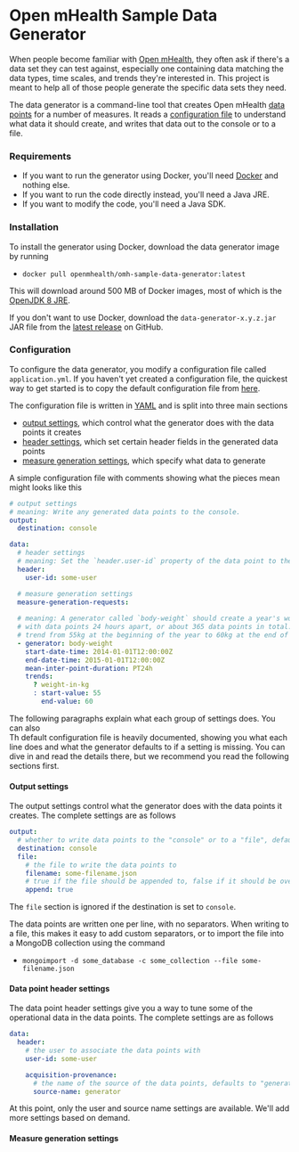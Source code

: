 # Open mHealth Sample Data Generator

When people become familiar with [Open mHealth](http://www.openmhealth.org/), they often ask if there's a data set they can test against, especially 
one containing data matching the data types, time scales, and trends they're interested in. This project is meant to help all
 of those people generate the specific data sets they need.
 
The data generator is a command-line tool that creates Open mHealth [data points](http://www.openmhealth.org/documentation/#/schema-docs/schema-library/schemas/omh_data-point) 
for a number of measures. It reads a [configuration file](#configuration) to understand what data it should create, and writes that data
out to the console or to a file. 

### Requirements

- If you want to run the generator using Docker, you'll need [Docker](https://docs.docker.com/installation/#installation/) and nothing else.
- If you want to run the code directly instead, you'll need a Java JRE.
- If you want to modify the code, you'll need a Java SDK.
 
### Installation

To install the generator using Docker, download the data generator image by running

- `docker pull openmhealth/omh-sample-data-generator:latest`

This will download around 500 MB of Docker images, most of which is the [OpenJDK 8 JRE](https://registry.hub.docker.com/_/java/).

If you don't want to use Docker, download the `data-generator-x.y.z.jar` JAR file from the [latest release](https://github.com/openmhealth/sample-data-generator/releases) on GitHub.  


### Configuration 

To configure the data generator, you modify a configuration file called `application.yml`. If you haven't yet created
a configuration file, the quickest way to get started is to copy the
default configuration file from [here](backend/src/main/resources/application.yml).

The configuration file is written in [YAML](https://en.wikipedia.org/wiki/YAML) and is split into three main sections

- [output settings](#output_settings), which control what the generator does with the data points it creates 
- [header settings](#header_settings), which set certain header fields in the generated data points  
- [measure generation settings](#measure_generation_settings), which specify what data to generate 

A simple configuration file with comments showing what the pieces mean might looks like this

```yaml
# output settings
# meaning: Write any generated data points to the console.
output:
  destination: console

data:
  # header settings
  # meaning: Set the `header.user-id` property of the data point to the username `some-user`. 
  header:
    user-id: some-user

  # measure generation settings
  measure-generation-requests:
  
  # meaning: A generator called `body-weight` should create a year's worth of data for 2014, 
  # with data points 24 hours apart, or about 365 data points in total. The weight should
  # trend from 55kg at the beginning of the year to 60kg at the end of the year.
  - generator: body-weight
    start-date-time: 2014-01-01T12:00:00Z
    end-date-time: 2015-01-01T12:00:00Z
    mean-inter-point-duration: PT24h
    trends:
      ? weight-in-kg
      : start-value: 55
        end-value: 60
```

The following paragraphs explain what each group of settings does. You can also  
Th default configuration file is heavily documented, showing you what each line does and what the generator defaults
to if a setting is missing. You can dive in and read the details there, but we recommend you read the following sections
 first.

#### Output settings

The output settings control what the generator does with the data points it creates. The complete settings are as
follows

```yaml
output:
  # whether to write data points to the "console" or to a "file", defaults to "console"
  destination: console
  file:
    # the file to write the data points to
    filename: some-filename.json
    # true if the file should be appended to, false if it should be overwritten, defaults to true
    append: true
```

The `file` section is ignored if the destination is set to `console`.

The data points are written one per line, with no separators. When writing to a file, this makes it easy to add 
custom separators, or to import the file into a MongoDB collection using the command

- `mongoimport -d some_database -c some_collection --file some-filename.json`

#### Data point header settings

The data point header settings give you a way to tune some of the operational data in the data points. The complete 
settings are as follows

```yaml
data:
  header:
    # the user to associate the data points with
    user-id: some-user

    acquisition-provenance:
      # the name of the source of the data points, defaults to "generator"
      source-name: generator
```

At this point, only the user and source name settings are available. We'll add more settings based on demand.

#### Measure generation settings

 
